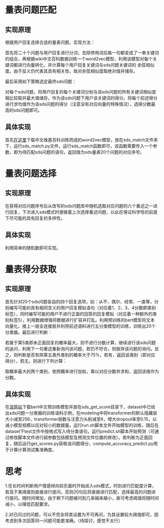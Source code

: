 # 量表问题匹配  
## 实现原理  
  根据用户回复选择合适的量表问题，实现方法：  
  
  首先将二十个问题与用户回复进行分词，去除停用词后每一句都变成了一串关键词的组合，再根据wiki中文百科数据训练一个word2vec模型，利用该模型对每个关键词都进行向量转化，并计算每个用户回复关键词与sds问题关键词的
余弦相似度。由于反义仍代表其具有相关性，故对余弦相似度取绝对值并储存。  

  最后采用如下策略选定最终sds问题：  
  
  对每个sds问题，将用户回复的每个关键词分别与该sds问题的所有关键词相似度相比较取并最大值储存，作为该sds问题下用户该关键词的得分。将每个前述得分进行求均值作为该sds问题的得分（注意没有对应向量的特殊情况），选择分数最高的sds问题即可。  
  
## 具体实现  

首先[在这里](https://pan.baidu.com/s/1fknK52heQbfsXURt9uqlrg)下载中文维基百科训练而成的word2vec模型，放在sds_match文件夹下，运行sds_match.py文件，运行sds_match函数即可，该函数需要传入一个参数，即为待匹配sds问题的语句，返回值为sds量表20个问题的对应序号。  

# 量表问题选择  
## 实现原理  
  在获得对应问题序号后从改写的sds问题库中随机选取对应问题的六个重述之一进行回复，下次进入sds模式时便接着上次选择重述问题，以此在保证科学性的前提下尽可能的具有回复的多样性。  
  
## 具体实现  

利用简单的随机数即可实现。

# 量表得分获取  

## 实现原理  

首先针对20个sds问题各自的四个回复选项，如：从不、偶尔、经常、一直等，分别编写可能的具有相同含义的用户回复模拟语句（对应着1、2、3、4分数即类别标签），同时编写可能的用户不进行正面的回答的回复模拟（对应着一种额外的类别标签5），利用数据增强将数据进行扩容并打乱。利用预训练的bert模型将文本向量化，接上一层全连接层并利用前述语料进行五分类模型的训练，训练出20个分类器。最后进行判断：  

若属于第5类即未正面回复的概率最大，则不进行分数计算，继续进行该sds问题的追问，利用下一句重述重新询问该问题，若仍不符合，则放弃该问题的询问。反之，则判断是否有除第五类外类别的概率大于75%，若有，返回该类别（即对应得分），若无，则进行下列计算：  

取概率最大的两个类别，依照概率进行加权，乘以对应分数并求和，返回该值作为分数。

## 具体实现

在[该网站](https://storage.googleapis.com/bert_models/2018_11_03/chinese_L-12_H-768_A-12.zip)下载bert中文预训练模型并放在sds_get_score目录下，dataset中已给出sds问题一分类器的训练语料示例，在modeling中将transformer的默认隐藏层大小减至256，transformer层数与注意力头削减至6，增大dropout率至0.15，以减小模型规模以应对较小的数据量。运行run.sh脚本文件开始模型的训练，随后在dataset下test文件中按格式写入待分类语句，运行predict.sh脚本开始预测（可通过修改脚本文件进行超参数包括模型及预测文件位置的修改）。若判断为正面回复，随后运行get_scores.py获取该问题得分，compute_accuracy_predict.py用于计算计算测试集准确度。  

# 思考  

1.在长时间判断用户情感倾向较负面时开始进入sds模式，时刻进行匹配度计算，若高于某阈值则直接进行提问，否则20句后将直接进行匹配，选择最高的问题进行提问。随时间增加，由于剩下问题被问到几率越来越小，故可考虑阈值将随时间减小，以降低匹配要求。  

2.对已问过的问题，可以不完全将其设置为不可再问，为其设置较大阈值即可，因考虑到多次回答同一问题可能更准确。（待探讨，感觉不太行）
